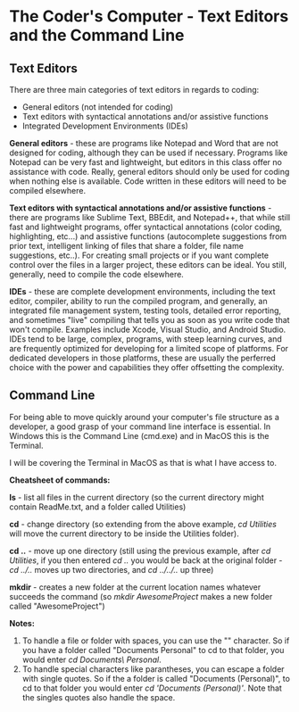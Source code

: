 # The Coder's Computer - Text Editors and the Command Line

## Text Editors

There are three main categories of text editors in regards to coding:
* General editors (not intended for coding)
* Text editors with syntactical annotations and/or assistive functions
* Integrated Development Environments (IDEs)

**General editors** - these are programs like Notepad and Word that are not designed for coding, although they can be used if necessary. Programs like Notepad can be very fast and lightweight, but editors in this class offer no assistance with code. Really, general editors should only be used for coding when nothing else is available. Code written in these editors will need to be compiled elsewhere.

**Text editors with syntactical annotations and/or assistive functions** - there are programs like Sublime Text, BBEdit, and Notepad++, that while still fast and lightweight programs, offer syntactical annotations (color coding, highlighting, etc...) and assistive functions (autocomplete suggestions from prior text, intelligent linking of files that share a folder, file name suggestions, etc..). For creating small projects or if you want complete control over the files in a larger project, these editors can be ideal. You still, generally, need to compile the code elsewhere.

**IDEs** - these are complete development environments, including the text editor, compiler, ability to run the compiled program, and generally, an integrated file management system, testing tools, detailed error reporting, and sometimes "live" compiling that tells you as soon as you write code that won't compile. Examples include Xcode, Visual Studio, and Android Studio. IDEs tend to be large, complex, programs, with steep learning curves, and are frequently optimized for developing for a limited scope of platforms. For dedicated developers in those platforms, these are usually the perferred choice with the power and capabilities they offer offsetting the complexity.

## Command Line

For being able to move quickly around your computer's file structure as a developer, a good grasp of your command line interface is essential. In Windows this is the Command Line (cmd.exe) and in MacOS this is the Terminal.

I will be covering the Terminal in MacOS as that is what I have access to.

**Cheatsheet of commands:**

**ls** - list all files in the current directory (so the current directory might contain ReadMe.txt, and a folder called Utilities)

**cd** - change directory (so extending from the above example, *cd Utilities* will move the current directory to be inside the Utilities folder).

**cd ..** - move up one directory (still using the previous example, after *cd Utilities*, if you then entered *cd ..* you would be back at the original folder - *cd ../..* moves up two directories, and *cd ../../..* up three)

**mkdir** - creates a new folder at the current location names whatever succeeds the command (so *mkdir AwesomeProject* makes a new folder called "AwesomeProject")

**Notes:**
1. To handle a file or folder with spaces, you can use the "\" character. So if you have a folder called "Documents Personal" to cd to that folder, you would enter *cd Documents\ Personal*.
1. To handle special characters like parantheses, you can escape a folder with single quotes. So if the a folder is called "Documents (Personal)", to cd to that folder you would enter *cd 'Documents (Personal)'*. Note that the singles quotes also handle the space.
